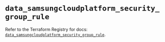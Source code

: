# `data_samsungcloudplatform_security_group_rule`

Refer to the Terraform Registry for docs: [`data_samsungcloudplatform_security_group_rule`](https://registry.terraform.io/providers/samsungsdscloud/samsungcloudplatform/3.13.0/docs/data-sources/security_group_rule).
